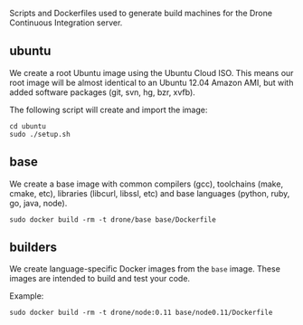 Scripts and Dockerfiles used to generate build machines for the Drone
Continuous Integration server.

## ubuntu

We create a root Ubuntu image using the Ubuntu Cloud ISO. This means
our root image will be almost identical to an Ubuntu 12.04 Amazon AMI,
but with added software packages (git, svn, hg, bzr, xvfb).

The following script will create and import the image:

```
cd ubuntu
sudo ./setup.sh
```

## base

We create a base image with common compilers (gcc), toolchains (make, cmake, etc),
libraries (libcurl, libssl, etc) and base languages (python, ruby, go, java, node).

```
sudo docker build -rm -t drone/base base/Dockerfile
```

## builders

We create language-specific Docker images from the `base` image. These images
are intended to build and test your code.

Example:

```
sudo docker build -rm -t drone/node:0.11 base/node0.11/Dockerfile
```